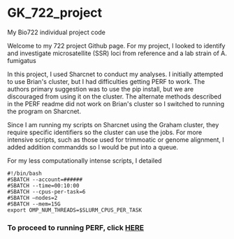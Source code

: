 # GK_722_project
My Bio722 individual project code

Welcome to my 722 project Github page. For my project, I looked to identify and investigate microsatellite (SSR) loci from reference and a lab strain of A. fumigatus

In this project, I used Sharcnet to conduct my analyses. I initially attempted to use Brian's cluster, but I had difficulties getting PERF to work. The authors primary suggestion was to use the pip install, but we are discouraged from using it on the cluster. The alternate methods described in the PERF readme did not work on Brian's cluster so I switched to running the program on Sharcnet. 

Since I am running my scripts on Sharcnet using the Graham cluster, they require specific identifiers so the cluster can use the jobs. For more intensive scripts, such as those used for trimmoatic or genome alignment, I added addition commandds so I would be put into a queue.

For my less computationally intense scripts, I detailed

```{bash}
#!/bin/bash
#SBATCH --account=######
#SBATCH --time=00:10:00
#SBATCH --cpus-per-task=6
#SBATCH —nodes=2
#SBATCH --mem=15G
export OMP_NUM_THREADS=$SLURM_CPUS_PER_TASK
```
### To proceed to running PERF, click [HERE](https://github.com/GregK10/GK_722_project/blob/main/1_Perf_and_the_reference_genome.md)
